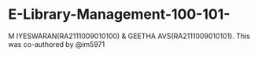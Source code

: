 # E-Library-Management-100-101-
M  IYESWARAN(RA2111009010100) &amp; GEETHA AVS(RA2111009010101). This was co-authored by @im5971
